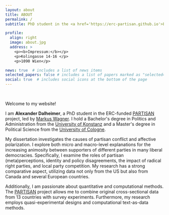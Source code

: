 ```yaml
---
layout: about
title: ABOUT
permalink: /
subtitle: PhD student in the <a href='https://erc-partisan.github.io'>ERC-PARTISAN</a> project at the <a href='https://staatswissenschaft.univie.ac.at/en/'>Department of Government</a>, <a href='https://www.univie.ac.at/en'>University of Vienna</a>

profile:
  align: right
  image: about.jpg
  address: >
    <p><b>Impressum:</b></p>
    <p>Kolingasse 14-16 </p>
    <p>1090 Wien</p>

news: true  # includes a list of news items
selected_papers: false # includes a list of papers marked as "selected={true}"
social: true  # includes social icons at the bottom of the page
---
```


<br/>

Welcome to my website!

I am <b>Alexander Dalheimer</b>, a PhD student in the ERC-funded <a href='https://erc-partisan.github.io'>PARTISAN</a> project, led by <a href='https://www.wagnermarkus.net'>Markus Wagner</a>. I hold a Bachelor's degree in Politics and Administration from the <a href='https://www.polver.uni-konstanz.de/en/'>University of Konstanz</a> and a Master's degree in Political Science from the <a href='https://politik.uni-koeln.de/en/'>University of Cologne</a>.

My dissertation investigates the causes of partisan conflict and affective polarization. I explore both micro and macro-level explanations for the increasing animosity between supporters of different parties in many liberal democracies. Specifically, I examine the roles of partisan (meta)perceptions, identity and policy disagreements, the impact of radical right parties, and local party competition. My research has a strong comparative aspect, utilizing data not only from the US but also from Canada and several European countries.

Additionally, I am passionate about quantitative and computational methods. The <a href='https://erc-partisan.github.io'>PARTISAN</a> project allows me to combine original cross-sectional data from 13 countries with survey experiments. Furthermore, my research employs quasi-experimental designs and computational text-as-data methods.

<!-- Empty line -->
<br/>

